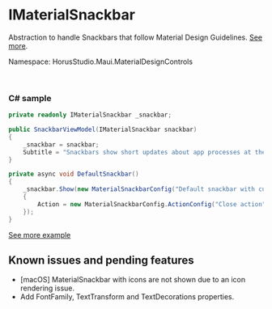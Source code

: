 # IMaterialSnackbar

Abstraction to handle Snackbars that follow Material Design Guidelines. [See more](https://m3.material.io/components/snackbar/overview).

Namespace: HorusStudio.Maui.MaterialDesignControls

<br>

### C# sample

```csharp
private readonly IMaterialSnackbar _snackbar;

public SnackbarViewModel(IMaterialSnackbar snackbar)
{
    _snackbar = snackbar;
    Subtitle = "Snackbars show short updates about app processes at the bottom of the screen";
}

private async void DefaultSnackbar()
{
    _snackbar.Show(new MaterialSnackbarConfig("Default snackbar with custom action")
    {
        Action = new MaterialSnackbarConfig.ActionConfig("Close action", SnackbarAction)
    });
}
```

[See more example](../../samples/HorusStudio.Maui.MaterialDesignControls.Sample/Pages/SnackbarPage.xaml)

## Known issues and pending features

* [macOS] MaterialSnackbar with icons are not shown due to an icon rendering issue.
 * Add FontFamily, TextTransform and TextDecorations properties.

